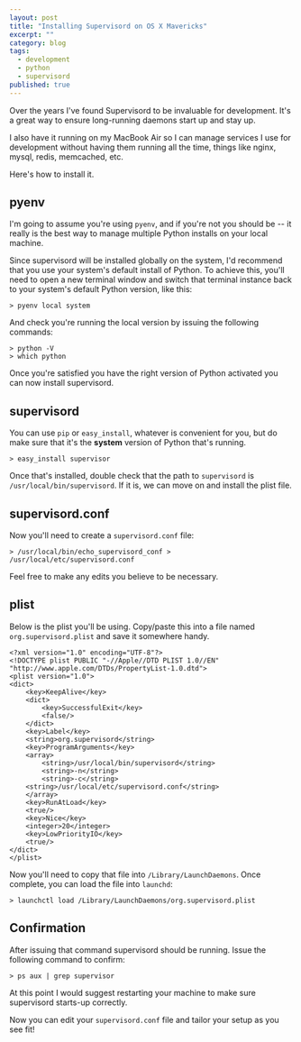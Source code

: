 ```yaml
---
layout: post
title: "Installing Supervisord on OS X Mavericks"
excerpt: ""
category: blog
tags:
  - development
  - python
  - supervisord
published: true
---
```

Over the years I've found Supervisord to be invaluable for development. It's a
great way to ensure long-running daemons start up and stay up.

I also have it running on my MacBook Air so I can manage services I use for
development without having them running all the time, things like nginx, mysql,
redis, memcached, etc.

Here's how to install it.

## pyenv ##

I'm going to assume you're using `pyenv`, and if you're not you should be -- it
really is the best way to manage multiple Python installs on your local machine.

Since supervisord will be installed globally on the system, I'd recommend that
you use your system's default install of Python. To achieve this, you'll need to
open a new terminal window and switch that terminal instance back to your
system's default Python version, like this:

    > pyenv local system

And check you're running the local version by issuing the following commands:

    > python -V
    > which python

Once you're satisfied you have the right version of Python activated you can now
install supervisord.

## supervisord ##

You can use `pip` or `easy_install`, whatever is convenient for you, but do make
sure that it's the **system** version of Python that's running.

    > easy_install supervisor

Once that's installed, double check that the path to `supervisord` is
`/usr/local/bin/supervisord`. If it is, we can move on and install the plist
file.

## supervisord.conf ##

Now you'll need to create a `supervisord.conf` file:

    > /usr/local/bin/echo_supervisord_conf > /usr/local/etc/supervisord.conf

Feel free to make any edits you believe to be necessary.

## plist ##

Below is the plist you'll be using. Copy/paste this into a file named
`org.supervisord.plist` and save it somewhere handy.

    <?xml version="1.0" encoding="UTF-8"?>
    <!DOCTYPE plist PUBLIC "-//Apple//DTD PLIST 1.0//EN" "http://www.apple.com/DTDs/PropertyList-1.0.dtd">
    <plist version="1.0">
    <dict>
        <key>KeepAlive</key>
        <dict>
            <key>SuccessfulExit</key>
            <false/>
        </dict>
        <key>Label</key>
        <string>org.supervisord</string>
        <key>ProgramArguments</key>
        <array>
            <string>/usr/local/bin/supervisord</string>
            <string>-n</string>
            <string>-c</string>
        <string>/usr/local/etc/supervisord.conf</string>
        </array>
        <key>RunAtLoad</key>
        <true/>
        <key>Nice</key>
        <integer>20</integer>
        <key>LowPriorityIO</key>
        <true/>
    </dict>
    </plist>

Now you'll need to copy that file into `/Library/LaunchDaemons`. Once complete,
you can load the file into `launchd`:

    > launchctl load /Library/LaunchDaemons/org.supervisord.plist

## Confirmation ##

After issuing that command supervisord should be running. Issue the following
command to confirm:

    > ps aux | grep supervisor

At this point I would suggest restarting your machine to make sure supervisord starts-up
correctly.

Now you can edit your `supervisord.conf` file and tailor your setup as you see fit!

